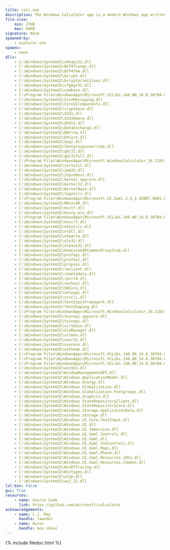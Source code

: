 ```yaml
---
title: calc.exe
description: The Windows Calculator app is a modern Windows app written in C++ and C# that ships pre-installed with Windows. The app provides standard, scientific, and programmer calculator functionality, as well as a set of converters between various units of measurement and currencies.
file-size:
    min: 27KB
    max: 44KB
signature: None
spawned-by:
    - explorer.exe
spawns:
    - none
dlls:
    - C:\Windows\System32\advapi32.dll
    - C:\Windows\System32\BCP47Langs.dll
    - C:\Windows\System32\BCP47mm.dll
    - C:\Windows\System32\bcrypt.dll
    - C:\Windows\System32\bcryptprimitives.dll
    - C:\Windows\System32\cfgmgr32.dll
    - C:\Windows\System32\combase.dll
    - C:\Program Files\WindowsApps\Microsoft.VCLibs.140.00_14.0.30704.0_x64__8wekyb3d8bbwe\concrt140_app.dll
    - C:\Windows\System32\CoreMessaging.dll
    - C:\Windows\System32\CoreUIComponents.dll
    - C:\Windows\System32\cryptbase.dll
    - C:\Windows\System32\d2d1.dll
    - C:\Windows\System32\d3d10warp.dll
    - C:\Windows\System32\d3d11.dll
    - C:\Windows\System32\DataExchange.dll
    - C:\Windows\System32\DWrite.dll
    - C:\Windows\System32\DXCore.dll
    - C:\Windows\System32\dxgi.dll
    - C:\Windows\System32\fontgroupsoverride.dll
    - C:\Windows\System32\gdi32.dll
    - C:\Windows\System32\gdi32full.dll
    - C:\Program Files\WindowsApps\Microsoft.WindowsCalculator_10.2103.8.0_x64__8wekyb3d8bbwe\GraphControl.dll
    - C:\Windows\System32\iertutil.dll
    - C:\Windows\System32\imm32.dll
    - C:\Windows\System32\InputHost.dll
    - C:\Windows\System32\kernel.appcore.dll
    - C:\Windows\System32\kernel32.dll
    - C:\Windows\System32\KernelBase.dll
    - C:\Windows\System32\logoncli.dll
    - C:\Program Files\WindowsApps\Microsoft.UI.Xaml.2.4_2.42007.9001.0_x64__8wekyb3d8bbwe\Microsoft.UI.Xaml.dll
    - C:\Windows\System32\MmCoreR.dll
    - C:\Windows\System32\msctf.dll
    - C:\Windows\System32\msvcp_win.dll
    - C:\Program Files\WindowsApps\Microsoft.VCLibs.140.00_14.0.30704.0_x64__8wekyb3d8bbwe\msvcp140_app.dll
    - C:\Windows\System32\msvcrt.dll
    - C:\Windows\System32\netutils.dll
    - C:\Windows\System32\ntdll.dll
    - C:\Windows\System32\ntmarta.dll
    - C:\Windows\System32\ole32.dll
    - C:\Windows\System32\oleaut32.dll
    - C:\Windows\System32\OneCoreUAPCommonProxyStub.dll
    - C:\Windows\System32\profapi.dll
    - C:\Windows\System32\profext.dll
    - C:\Windows\System32\propsys.dll
    - C:\Windows\System32\rmclient.dll
    - C:\Windows\System32\rometadata.dll
    - C:\Windows\System32\rpcrt4.dll
    - C:\Windows\System32\sechost.dll
    - C:\Windows\System32\SHCore.dll
    - C:\Windows\System32\shlwapi.dll
    - C:\Windows\System32\srvcli.dll
    - C:\Windows\System32\TextInputFramework.dll
    - C:\Windows\System32\TextShaping.dll
    - C:\Program Files\WindowsApps\Microsoft.WindowsCalculator_10.2103.8.0_x64__8wekyb3d8bbwe\TraceLogging.dll
    - C:\Windows\System32\twinapi.appcore.dll
    - C:\Windows\System32\twinapi.dll
    - C:\Windows\System32\ucrtbase.dll
    - C:\Windows\System32\UiaManager.dll
    - C:\Windows\System32\urlmon.dll
    - C:\Windows\System32\user32.dll
    - C:\Windows\System32\userenv.dll
    - C:\Windows\System32\uxtheme.dll
    - C:\Program Files\WindowsApps\Microsoft.VCLibs.140.00_14.0.30704.0_x64__8wekyb3d8bbwe\vccorlib140_app.dll
    - C:\Program Files\WindowsApps\Microsoft.VCLibs.140.00_14.0.30704.0_x64__8wekyb3d8bbwe\vcruntime140_1_app.dll
    - C:\Program Files\WindowsApps\Microsoft.VCLibs.140.00_14.0.30704.0_x64__8wekyb3d8bbwe\vcruntime140_app.dll
    - C:\Windows\System32\win32u.dll
    - C:\Windows\System32\WindowManagementAPI.dll
    - C:\Windows\System32\Windows.ApplicationModel.dll
    - C:\Windows\System32\Windows.Energy.dll
    - C:\Windows\System32\Windows.Globalization.dll
    - C:\Windows\System32\Windows.Globalization.Fontgroups.dll
    - C:\Windows\System32\Windows.Graphics.dll
    - C:\Windows\System32\Windows.StateRepositoryClient.dll
    - C:\Windows\System32\Windows.StateRepositoryCore.dll
    - C:\Windows\System32\Windows.Storage.ApplicationData.dll
    - C:\Windows\System32\windows.storage.dll
    - C:\Windows\System32\Windows.UI.Core.TextInput.dll
    - C:\Windows\System32\Windows.UI.dll
    - C:\Windows\System32\Windows.UI.Immersive.dll
    - C:\Windows\System32\Windows.UI.Xaml.Controls.dll
    - C:\Windows\System32\Windows.UI.Xaml.dll
    - C:\Windows\System32\Windows.UI.Xaml.InkControls.dll
    - C:\Windows\System32\Windows.UI.Xaml.Maps.dll
    - C:\Windows\System32\Windows.UI.Xaml.Phone.dll
    - C:\Windows\System32\Windows.UI.Xaml.Resources.19h1.dll
    - C:\Windows\System32\Windows.UI.Xaml.Resources.Common.dll
    - C:\Windows\System32\WinRtTracing.dll
    - C:\Windows\System32\WinTypes.dll
    - C:\Windows\System32\wldp.dll
    - C:\Windows\System32\ws2_32.dll
lol-bin: False
gui: True
resources:
    - name: Source Code
      link: https://github.com/microsoft/calculator
acknowledgements:
    - name: C.J. May
      handle: lawndoc
    - name: Auron
      handle: mou-ikkai
---
```


{% include filedoc.html %}
